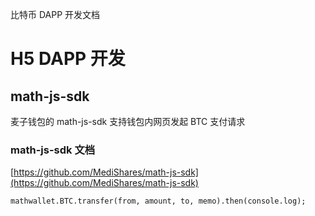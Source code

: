 比特币 DAPP 开发文档

# H5 DAPP 开发

## math-js-sdk

麦子钱包的 math-js-sdk 支持钱包内网页发起 BTC 支付请求

### math-js-sdk 文档

[https://github.com/MediShares/math-js-sdk](https://github.com/MediShares/math-js-sdk)

```
mathwallet.BTC.transfer(from, amount, to, memo).then(console.log);
```
